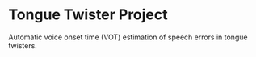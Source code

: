 # Tongue Twister Project
Automatic voice onset time (VOT) estimation of speech errors in tongue twisters.
